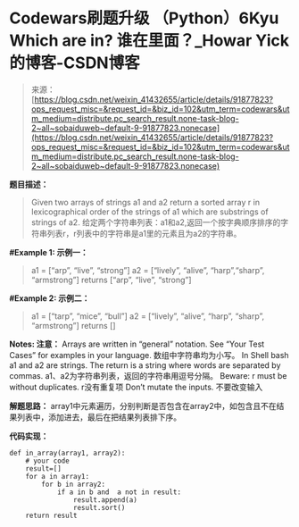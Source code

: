 <!--yml
category: codewars
date: 2022-08-13 11:51:28
-->

# Codewars刷题升级 （Python）6Kyu Which are in? 谁在里面？_Howar Yick的博客-CSDN博客

> 来源：[https://blog.csdn.net/weixin_41432655/article/details/91877823?ops_request_misc=&request_id=&biz_id=102&utm_term=codewars&utm_medium=distribute.pc_search_result.none-task-blog-2~all~sobaiduweb~default-9-91877823.nonecase](https://blog.csdn.net/weixin_41432655/article/details/91877823?ops_request_misc=&request_id=&biz_id=102&utm_term=codewars&utm_medium=distribute.pc_search_result.none-task-blog-2~all~sobaiduweb~default-9-91877823.nonecase)

**题目描述：**

> Given two arrays of strings a1 and a2 return a sorted array r in
> lexicographical order of the strings of a1 which are substrings of
> strings of a2.
> 给定两个字符串列表：a1和a2,返回一个按字典顺序排序的字符串列表r，r列表中的字符串是a1里的元素且为a2的字符串。

**#Example 1:
示例一：**

> a1 = [“arp”, “live”, “strong”]
> a2 = [“lively”, “alive”, “harp”,“sharp”, “armstrong”]
> returns [“arp”, “live”, “strong”]

**#Example 2:
示例二：**

> a1 = [“tarp”, “mice”, “bull”]
> a2 = [“lively”, “alive”, “harp”, “sharp”, “armstrong”]
> returns []

**Notes:
注意：**
Arrays are written in “general” notation. See “Your Test Cases” for examples in your language.
数组中字符串均为小写。
In Shell bash a1 and a2 are strings. The return is a string where words are separated by commas.
a1、a2为字符串列表，返回的字符串用逗号分隔。
Beware: r must be without duplicates.
r没有重复项
Don’t mutate the inputs.
不要改变输入

**解题思路：**
array1中元素遍历，分别判断是否包含在array2中，如包含且不在结果列表中，添加进去，最后在把结果列表排下序。

**代码实现：**

```
def in_array(array1, array2):
    # your code
    result=[]
    for a in array1:
        for b in array2:
            if a in b and  a not in result:
                result.append(a)
                result.sort()
    return result 
```